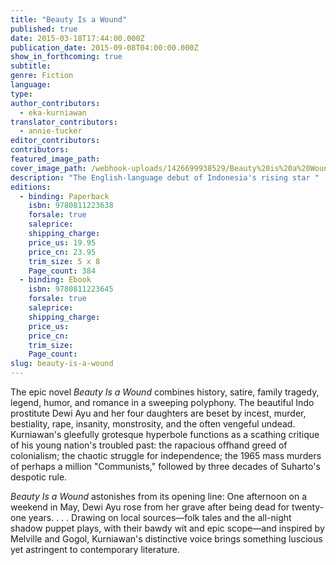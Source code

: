 ```yaml
---
title: "Beauty Is a Wound"
published: true
date: 2015-03-18T17:44:00.000Z
publication_date: 2015-09-08T04:00:00.000Z
show_in_forthcoming: true
subtitle:
genre: Fiction
language:
type:
author_contributors:
  - eka-kurniawan
translator_contributors:
  - annie-tucker
editor_contributors:
contributors:
featured_image_path:
cover_image_path: /webhook-uploads/1426699938529/Beauty%20is%20a%20Wound.jpg
description: "The English-language debut of Indonesia's rising star "
editions:
  - binding: Paperback
    isbn: 9780811223638
    forsale: true
    saleprice:
    shipping_charge:
    price_us: 19.95
    price_cn: 23.95
    trim_size: 5 x 8
    Page_count: 384
  - binding: Ebook
    isbn: 9780811223645
    forsale: true
    saleprice:
    shipping_charge:
    price_us:
    price_cn:
    trim_size:
    Page_count:
slug: beauty-is-a-wound
---
```


The epic novel _Beauty Is a Wound_ combines history, satire, family tragedy, legend, humor, and romance in a sweeping polyphony. The beautiful Indo prostitute Dewi Ayu and her four daughters are beset by incest, murder, bestiality, rape, insanity, monstrosity, and the often vengeful undead. Kurniawan's gleefully grotesque hyperbole functions as a scathing critique of his young nation's troubled past: the rapacious offhand greed of colonialism; the chaotic struggle for independence; the 1965 mass murders of perhaps a million "Communists," followed by three decades of Suharto's despotic rule.

_Beauty Is a Wound_ astonishes from its opening line: One afternoon on a weekend in May, Dewi Ayu rose from her grave after being dead for twenty-one years. . . . Drawing on local sources—folk tales and the all-night shadow puppet plays, with their bawdy wit and epic scope—and inspired by Melville and Gogol, Kurniawan's distinctive voice brings something luscious yet astringent to contemporary literature.

